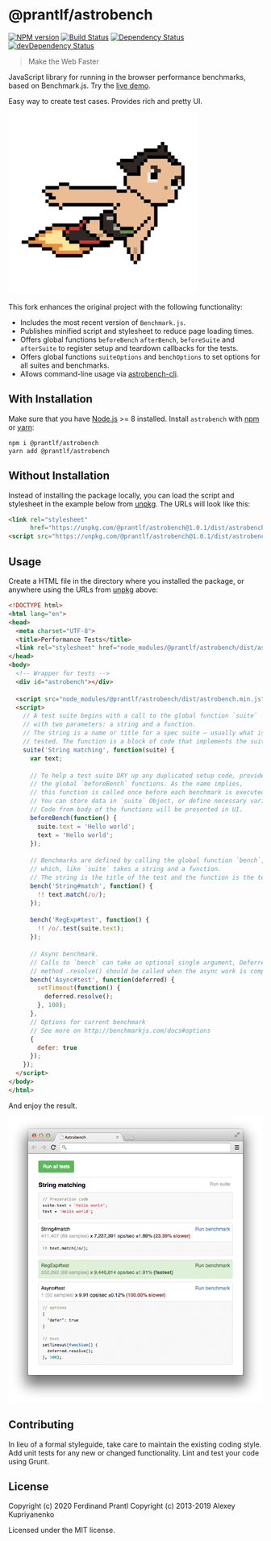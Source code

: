 # @prantlf/astrobench

[![NPM version](https://badge.fury.io/js/%40prantlf%2Fastrobench.svg)](http://badge.fury.io/js/%40prantlf%2Fastrobench)
[![Build Status](https://travis-ci.org/prantlf/astrobench.png)](https://travis-ci.org/prantlf/astrobench)
[![Dependency Status](https://david-dm.org/prantlf/astrobench.svg)](https://david-dm.org/prantlf/astrobench)
[![devDependency Status](https://david-dm.org/prantlf/astrobench/dev-status.svg)](https://david-dm.org/prantlf/astrobench#info=devDependencies)

> Make the Web Faster

JavaScript library for running in the browser performance benchmarks, based on Benchmark.js. Try the [live demo].

Easy way to create test cases. Provides rich and pretty UI.

[![astro.png][2]][1]

This fork enhances the original project with the following functionality:

* Includes the most recent version of `Benchmark.js`.
* Publishes minified script and stylesheet to reduce page loading times.
* Offers global functions `beforeBench` `afterBench`, `beforeSuite` and `afterSuite` to register setup and teardown callbacks for the tests.
* Offers global functions `suiteOptions` and `benchOptions` to set options for all suites and benchmarks.
* Allows command-line usage via [astrobench-cli].

## With Installation

Make sure that you have [Node.js] >= 8 installed. Install `astrobench` with [npm] or [yarn]:

```
npm i @prantlf/astrobench
yarn add @prantlf/astrobench
```

## Without Installation

Instead of installing the package locally, you can load the script and stylesheet in the example below from [unpkg]. The URLs will look like this:

```html
<link rel="stylesheet"
      href="https://unpkg.com/@prantlf/astrobench@1.0.1/dist/astrobench.min.css">
<script src="https://unpkg.com/@prantlf/astrobench@1.0.1/dist/astrobench.min.js"></script>
```

## Usage

Create a HTML file in the directory where you installed the package, or anywhere using the URLs from [unpkg] above:

```html
<!DOCTYPE html>
<html lang="en">
<head>
  <meta charset="UTF-8">
  <title>Performance Tests</title>
  <link rel="stylesheet" href="node_modules/@prantlf/astrobench/dist/astrobench.min.css">
</head>
<body>
  <!-- Wrapper for tests -->
  <div id="astrobench"></div>

  <script src="node_modules/@prantlf/astrobench/dist/astrobench.min.js"></script>
  <script>
    // A test suite begins with a call to the global function `suite`
    // with two parameters: a string and a function.
    // The string is a name or title for a spec suite – usually what is being
    // tested. The function is a block of code that implements the suite.
    suite('String matching', function(suite) {
      var text;

      // To help a test suite DRY up any duplicated setup code, provides
      // the global `beforeBench` functions. As the name implies,
      // this function is called once before each benchmark is executed.
      // You can store data in `suite` Object, or define necessary variables.
      // Code from body of the functions will be presented in UI.
      beforeBench(function() {
        suite.text = 'Hello world';
        text = 'Hello world';
      });

      // Benchmarks are defined by calling the global function `bench`,
      // which, like `suite` takes a string and a function.
      // The string is the title of the test and the function is the test.
      bench('String#match', function() {
        !! text.match(/o/);
      });

      bench('RegExp#test', function() {
        !! /o/.test(suite.text);
      });

      // Async benchmark.
      // Calls to `bench` can take an optional single argument, Deferred object,
      // method .resolve() should be called when the async work is complete.
      bench('Async#test', function(deferred) {
        setTimeout(function() {
          deferred.resolve();
        }, 100);
      },
      // Options for current benchmark
      // See more on http://benchmarkjs.com/docs#options
      {
        defer: true
      });
    });
  </script>
</body>
</html>
```

And enjoy the result.

[![sample.png][3]][1]

## Contributing

In lieu of a formal styleguide, take care to maintain the existing coding
style.  Add unit tests for any new or changed functionality. Lint and test
your code using Grunt.

## License

Copyright (c) 2020 Ferdinand Prantl
Copyright (c) 2013-2019 Alexey Kupriyanenko

Licensed under the MIT license.

[1]: http://prantlf.github.com/astrobench/
[2]: doc/astro.png
[3]: doc/sample.png
[unpkg]: https://unpkg.com
[live demo]: http://prantlf.github.com/astrobench/
[astrobench-cli]: https://www.npmjs.com/package/astrobench-cli
[Node.js]: http://nodejs.org/
[npm]: https://www.npmjs.org/
[yarn]: https://yarnpkg.com/
